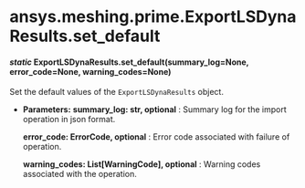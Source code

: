 # ansys.meshing.prime.ExportLSDynaResults.set_default

<a id="ansys.meshing.prime.ExportLSDynaResults.set_default"></a>

#### *static* ExportLSDynaResults.set_default(summary_log=None, error_code=None, warning_codes=None)

Set the default values of the `ExportLSDynaResults` object.

* **Parameters:**
  **summary_log: str, optional**
  : Summary log for the import operation in json format.

  **error_code: ErrorCode, optional**
  : Error code associated with failure of operation.

  **warning_codes: List[WarningCode], optional**
  : Warning codes associated with the operation.

<!-- !! processed by numpydoc !! -->
